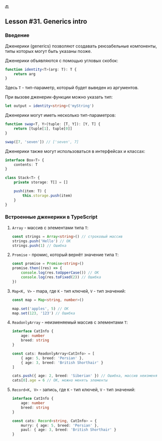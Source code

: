 [🔙](/README.md)

## Lesson #31. Generics intro

### Введение

Дженерики (generics) позволяют создавать реюзабельные компоненты, типы которых могут быть указаны позже.

Дженерики объявляются с помощью угловых скобок:

```typescript
function identity<T>(arg: T): T {
	return arg
}
```

Здесь `T` - тип-параметр, который будет выведен из аргументов.

При вызове дженерик-функции можно указать тип:

```typescript
let output = identity<string>('myString')
```

Дженерики могут иметь несколько тип-параметров:

```typescript
function swap<T, Y>(tuple: [T, Y]): [Y, T] {
	return [tuple[1], tuple[0]]
}

swap([7, 'seven']) // ['seven', 7]
```

Дженерики также могут использоваться в интерфейсах и классах:

```typescript
interface Box<T> {
	contents: T
}

class Stack<T> {
	private storage: T[] = []

	push(item: T) {
		this.storage.push(item)
	}
}
```

### Встроенные дженерики в TypeScript

1.  `Array` - массив с элементами типа `T`:

    ```typescript
    const strings = Array<string>() // строковый массив
    strings.push('Hello') // OK
    strings.push(1) // Ошибка
    ```

2.  `Promise` - промис, который вернёт значение типа `T`:

    ```typescript
    const promise = Promise<string>()
    promise.then((res) => {
    	console.log(res.toUpperCase()) // OK
    	console.log(res.toFixed(2)) // Ошибка
    })
    ```

3.  `Map<K, V>` - mapа, где `K` - тип ключей, `V` - тип значений:

    ```typescript
    const map = Map<string, number>()

    map.set('apples', 5) // OK
    map.set(123, '123') // Ошибка
    ```

4.  `ReadonlyArray` - неизменяемый массив с элементами `T`:

    ```typescript
    interface CatInfo {
    	age: number
    	breed: string
    }

    const cats: ReadonlyArray<CatInfo> = [
    	{ age: 5, breed: 'Persian' },
    	{ age: 3, breed: 'British Shorthair' }
    ]

    cats.push({ age: 2, breed: 'Siberian' }) // Ошибка, массив неизменяемый
    cats[0].age = 6 // OK, можно менять элементы
    ```

5.  `Record<K, V>` - запись, где `K` - тип ключей, `V` - тип значений:

    ```typescript
    interface CatInfo {
    	age: number
    	breed: string
    }

    const cats: Record<string, CatInfo> = {
    	murry: { age: 5, breed: 'Persian' },
    	paul: { age: 3, breed: 'British Shorthair' }
    }
    ```
